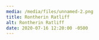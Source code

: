 ```yaml
---
media: /media/files/unnamed-2.png
title: Rontherin Ratliff
alt: Rontherin Ratliff
date: 2020-07-16 12:20:00 -0500
---
```

